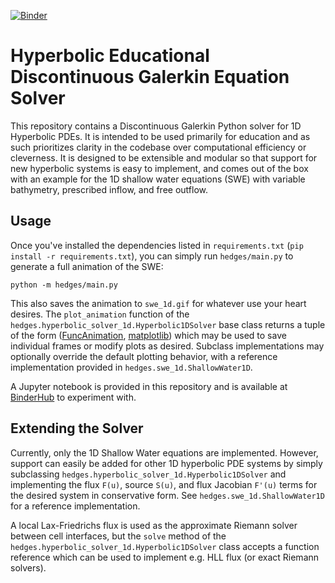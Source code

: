 [![Binder](https://mybinder.org/badge_logo.svg)](https://mybinder.org/v2/gh/schrodingersket/hedges/HEAD?labpath=src%2Fmain.ipynb)

# Hyperbolic Educational Discontinuous Galerkin Equation Solver

This repository contains a Discontinuous Galerkin Python solver for 1D Hyperbolic PDEs. It is 
intended to be used primarily for education and as such prioritizes clarity in the codebase over
computational efficiency or cleverness. It is designed to be extensible and modular so that support
for new hyperbolic systems is easy to implement, and comes out of the box with an example for
the 1D shallow water equations (SWE) with variable bathymetry, prescribed inflow, and free outflow.

## Usage

Once you've installed the dependencies listed in `requirements.txt` 
(`pip install -r requirements.txt`), you can simply run `hedges/main.py` to generate a full 
animation of the SWE:

```python -m hedges/main.py```

This also saves the animation to `swe_1d.gif` for whatever use your heart desires. The 
`plot_animation` function of the `hedges.hyperbolic_solver_1d.Hyperbolic1DSolver` base class returns 
a tuple of the form 
([FuncAnimation](https://matplotlib.org/3.5.1/api/_as_gen/matplotlib.animation.FuncAnimation.html), 
[matplotlib](https://matplotlib.org/3.5.1/api/matplotlib_configuration_api.html#matplotlib)) which 
may be used to save individual frames or modify plots as desired. Subclass implementations may 
optionally override the default plotting behavior, with a reference implementation provided in 
`hedges.swe_1d.ShallowWater1D`.

A Jupyter notebook is provided in this repository and is available at 
[BinderHub](https://mybinder.org/v2/gh/schrodingersket/dg/HEAD?labpath=src%2Fmain.ipynb) to experiment with.

## Extending the Solver

Currently, only the 1D Shallow Water equations are implemented. However, support can easily be added
for other 1D hyperbolic PDE systems by simply subclassing `hedges.hyperbolic_solver_1d.Hyperbolic1DSolver`
and implementing the flux `F(u)`, source `S(u)`, and flux Jacobian `F'(u)` terms for the desired 
system in conservative form. See `hedges.swe_1d.ShallowWater1D` for a reference implementation.

A local Lax-Friedrichs flux is used as the approximate Riemann solver between cell 
interfaces, but the `solve` method of the `hedges.hyperbolic_solver_1d.Hyperbolic1DSolver` class accepts
a function reference which can be used to implement e.g. HLL flux (or exact Riemann solvers).
